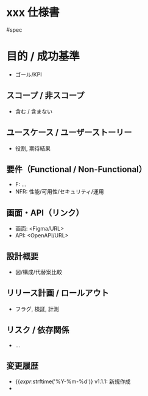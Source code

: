# xxx 仕様書

#spec  


# 目的 / 成功基準

- ゴール/KPI


## スコープ / 非スコープ

- 含む / 含まない


## ユースケース / ユーザーストーリー

- 役割, 期待結果


## 要件（Functional / Non-Functional）

- F: …
- NFR: 性能/可用性/セキュリティ/運用


## 画面・API（リンク）

- 画面: <Figma/URL>
- API: <OpenAPI/URL>


## 設計概要

- 図/構成/代替案比較


## リリース計画 / ロールアウト

- フラグ, 検証, 計測


## リスク / 依存関係

- …


## 変更履歴

- {{_expr_:strftime('%Y-%m-%d')} v1.1.1: 新規作成
- 


